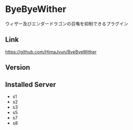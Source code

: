 # ByeByeWither
ウィザー及びエンダードラゴンの召喚を抑制できるプラグイン

## Link
https://github.com/HimaJyun/ByeByeWither

## Version

## Installed Server
- s1
- s2
- s3
- s5
- s7
- s8
